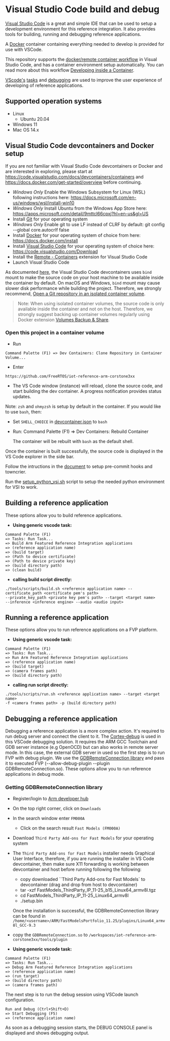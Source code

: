 # Visual Studio Code build and debug

[Visual Studio Code](https://code.visualstudio.com/) is a great and simple IDE
that can be used to setup a development environment for this reference
integration. It also provides tools for building, running and debugging
reference applications.

A [Docker](https://docs.docker.com/get-started/overview) container containing
everything needed to develop is provided for use with VSCode.

This repository supports the [docker/remote container workflow](../../.devcontainer)
in Visual Studio Code, and has a container environment setup automatically.
You can read more about this workflow [Developing inside a Container](https://code.visualstudio.com/docs/devcontainers/containers).

[VScode's](../../.vscode) [tasks](https://code.visualstudio.com/docs/editor/tasks) and
[debugging](https://code.visualstudio.com/docs/editor/debugging) are used to
improve the user experience of developing of reference applications.

## Supported operation systems

* Linux
  * Ubuntu 20.04
* Windows 11
* Mac OS 14.x

## Visual Studio Code devcontainers and Docker setup

If you are not familiar with Visual Studio Code devcontainers or Docker and are
interested in exploring, please start at
https://code.visualstudio.com/docs/devcontainers/containers and
https://docs.docker.com/get-started/overview before continuing.

* *Windows Only* Enable the Windows Subsystem for Linux (WSL) following
instructions here: https://docs.microsoft.com/en-us/windows/wsl/install-win10
* *Windows Only* Install Ubuntu from the Windows App Store here:
https://apps.microsoft.com/detail/9mttcl66cpxj?hl=en-us&gl=US
* Install [Git](https://git-scm.com/) for your operating system
* *Windows Only* Enable git to use LF instead of CLRF by default:
git config --global core.autocrlf false
* Install [Docker](https://www.docker.com/) for your operating system of choice
from here: https://docs.docker.com/install
* Install [Visual Studio Code](https://code.visualstudio.com/) for your
operating system of choice here: https://code.visualstudio.com/Download
* Install the [Remote - Containers](https://marketplace.visualstudio.com/items?itemName=ms-vscode-remote.remote-containers)
extension for Visual Studio Code
* Launch Visual Studio Code

As documented [here](https://code.visualstudio.com/remote/advancedcontainers/improve-performance),
the Visual Studio Code devcontainers uses `bind` mount to make the source code
on your host machine to be available inside the container by default. On macOS
and Windows, `bind` mount may cause slower disk performance while building the
project. Therefore, we strongly recommend,
[Open a Git repository in an isolated container volume](https://code.visualstudio.com/docs/devcontainers/containers#_quick-start-open-a-git-repository-or-github-pr-in-an-isolated-container-volume).

> Note:
    When using isolated container volumes, the source code is only available
    inside the container and not on the host. Therefore, we strongly suggest
    backing up container volumes regularly using Docker extension
    [Volumes Backup & Share](https://hub.docker.com/extensions/docker/volumes-backup-extension).

### Open this project in a container volume

* Run
```
Command Palette (F1) => Dev Containers: Clone Repository in Container Volume...
```
* Enter
```
https://github.com/FreeRTOS/iot-reference-arm-corstone3xx
```
* The VS Code window (instance) will reload, clone the source code, and start
building the dev container. A progress notification provides status updates.

Note:
  `zsh` and `ohmyzsh` is setup by default in the container. If you would like to
  use `bash`, then:
  * Set `SHELL_CHOICE` in [devcontainer.json](../../.devcontainer/devcontainer.json)
  to `bash`
  * Run: Command Palette (F1) => Dev Containers: Rebuild Container

    The container will be rebuilt with `bash` as the default shell.

Once the container is built successfully, the source code is displayed in the
VS Code explorer in the side bar.

Follow the intructions in the [document](./pre_commit_and_towncrier_setup.md)
to setup pre-commit hooks and towncrier.

Run the [setup_python_vsi.sh](../../tools/scripts/setup_python_vsi.sh) script
to setup the needed python environment for VSI to work.

## Building a reference application

These options allow you to build reference applications.

* **Using generic vscode task:**
```
Command Palette (F1)
=> Tasks: Run Task...
=> Build Arm Featured Reference Integration applications
=> (reference application name)
=> (build target)
=> (Path to device certificate)
=> (Path to device private key)
=> (build directory path)
=> (clean build)
```

* **calling build script directly:**
```
./tools/scripts/build.sh <reference application name> --certificate_path <certificate pem's path>
--private_key_path <private key pem's path> --target <target name>
--inference <inference engine> --audio <audio input>
```

## Running a reference application

These options allow you to run reference applications on a FVP platform.

* **Using generic vscode task:**
```
Command Palette (F1)
=> Tasks: Run Task...
=> Run Arm Featured Reference Integration applications
=> (reference application name)
=> (build target)
=> (camera frames path)
=> (build directory path)
```

* **calling run script directly:**
```
./tools/scripts/run.sh <reference application name> --target <target name>
-f <camera frames path> -p (build directory path)
```

## Debugging a reference application

Debugging a reference application is a more complex action. It's required to run
debug server and connect the client to it. The [Cortex-debug](https://marketplace.visualstudio.com/items?itemName=marus25.cortex-debug) is used in this VSCode
debugging solution. It requires the ARM GCC Toolchain and GDB server instance
(e.g OpenOCD) but can also works in remote server mode.
In this case, the external GDB server in used so the first step is to run FVP
with debug plugin. We use the [GDBRemoteConnection library](../../tools/plugin)
and pass it to executed FVP (--allow-debug-plugin --plugin
GDBRemoteConnection.so).
These options allow you to run reference applications in debug mode.

### Getting GDBRemoteConnection library

* Register/login to [Arm developer hub](https://developer.arm.com)
* On the top right corner, click on `Downloads`
* In the search window enter `FM000A`
  * Click on the search result `Fast Models (FM000A)`
* Download `Third Party Add-ons for Fast Models` for your operating system
* The `Third Party Add-ons for Fast Models` installer needs Graphical User
Interface, therefore, if you are running the installer in VS Code devcontainer,
then make sure X11 forwarding is working between devcontainer and host before
running following the following:
  * copy downloaded ``Third Party Add-ons for Fast Models` to devcontainer
  (drag and drop from host to devcontainer)
  * tar -xzf FastModels_ThirdParty_IP_11-25_b15_Linux64_armv8l.tgz
  * cd FastModels_ThirdParty_IP_11-25_Linux64_armv8l
  * ./setup.bin

  Once the installation is successful, the GDBRemoteConnection library can be
  found in
  `/home/<username>/ARM/FastModelsPortfolio_11.25/plugins/Linux64_armv8l_GCC-9.3`

* copy the `GDBRemoteConnection.so` to
`/workspaces/iot-reference-arm-corstone3xx/tools/plugin`

* **Using generic vscode task:**
```
Command Palette (F1)
=> Tasks: Run Task...
=> Debug Arm Featured Reference Integration applications
=> (reference application name)
=> (run target)
=> (build directory path)
=> (camera frames path)
```

The next step is to run the debug session using VSCode launch configuration.

```
Run and Debug (Ctrl+Shift+D)
=> Start Debugging (F5)
=> (reference application name)
```

As soon as a debugging session starts, the DEBUG CONSOLE panel is displayed and
shows debugging output.
